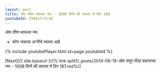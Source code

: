 ```yaml
---
layout: post
title: ओम तीष्ण थापल्या नमः - 1008 दिनों की तपस्या में दिन 188
youtubeId: FX46zlrFivQ
---
```

 
 
 ओम तीष्ण थापल्या नमः  
 
 -  कोण जळत्या अग्नीचे स्वरूप आहे 
 
  
 
  
 
 
 
 
 
 


{% include youtubePlayer.html id=page.youtubeId %}
 
[Next]({{ site.baseurl }}{% link  split1/_posts/2014-08-19-ओम संयुग पीडा वाहनाच्या नमः - 1008 दिनों की तपस्या में दिन 187.md%})
 
